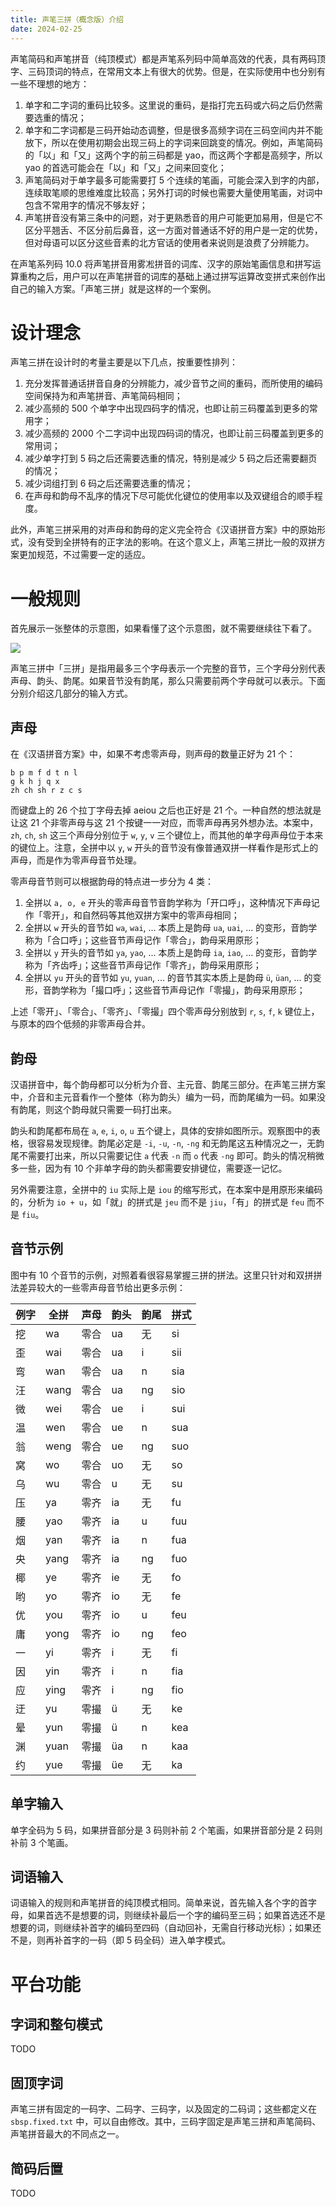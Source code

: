 ```yaml
---
title: 声笔三拼（概念版）介绍
date: 2024-02-25
---
```


声笔简码和声笔拼音（纯顶模式）都是声笔系列码中简单高效的代表，具有两码顶字、三码顶词的特点，在常用文本上有很大的优势。但是，在实际使用中也分别有一些不理想的地方：

1. 单字和二字词的重码比较多。这里说的重码，是指打完五码或六码之后仍然需要选重的情况；
2. 单字和二字词都是三码开始动态调整，但是很多高频字词在三码空间内并不能放下，所以在使用初期会出现三码上的字词来回跳变的情况。例如，声笔简码的「以」和「又」这两个字的前三码都是 yao，而这两个字都是高频字，所以 yao 的首选可能会在「以」和「又」之间来回变化；
3. 声笔简码对于单字最多可能需要打 5 个连续的笔画，可能会深入到字的内部，连续取笔顺的思维难度比较高；另外打词的时候也需要大量使用笔画，对词中包含不常用字的情况不够友好；
4. 声笔拼音没有第三条中的问题，对于更熟悉音的用户可能更加易用，但是它不区分平翘舌、不区分前后鼻音，这一方面对普通话不好的用户是一定的优势，但对母语可以区分这些音素的北方官话的使用者来说则是浪费了分辨能力。

在声笔系列码 10.0 将声笔拼音用雾凇拼音的词库、汉字的原始笔画信息和拼写运算重构之后，用户可以在声笔拼音的词库的基础上通过拼写运算改变拼式来创作出自己的输入方案。「声笔三拼」就是这样的一个案例。

# 设计理念

声笔三拼在设计时的考量主要是以下几点，按重要性排列：

1. 充分发挥普通话拼音自身的分辨能力，减少音节之间的重码，而所使用的编码空间保持为和声笔拼音、声笔简码相同；
2. 减少高频的 500 个单字中出现四码字的情况，也即让前三码覆盖到更多的常用字；
3. 减少高频的 2000 个二字词中出现四码词的情况，也即让前三码覆盖到更多的常用词；
4. 减少单字打到 5 码之后还需要选重的情况，特别是减少 5 码之后还需要翻页的情况；
5. 减少词组打到 6 码之后还需要选重的情况；
6. 在声母和韵母不乱序的情况下尽可能优化键位的使用率以及双键组合的顺手程度。

此外，声笔三拼采用的对声母和韵母的定义完全符合《汉语拼音方案》中的原始形式，没有受到全拼特有的正字法的影响。在这个意义上，声笔三拼比一般的双拼方案更加规范，不过需要一定的适应。

# 一般规则

首先展示一张整体的示意图，如果看懂了这个示意图，就不需要继续往下看了。

![](https://images.tansongchen.com/1708917454.png)

声笔三拼中「三拼」是指用最多三个字母表示一个完整的音节，三个字母分别代表声母、韵头、韵尾。如果音节没有韵尾，那么只需要前两个字母就可以表示。下面分别介绍这几部分的输入方式。

## 声母

在《汉语拼音方案》中，如果不考虑零声母，则声母的数量正好为 21 个：

```
b p m f d t n l
g k h j q x
zh ch sh r z c s
```

而键盘上的 26 个拉丁字母去掉 aeiou 之后也正好是 21 个。一种自然的想法就是让这 21 个非零声母与这 21 个按键一一对应，而零声母再另外想办法。本案中，`zh`, `ch`, `sh` 这三个声母分别位于 `w`, `y`, `v` 三个键位上，而其他的单字母声母位于本来的键位上。注意，全拼中以 `y`, `w` 开头的音节没有像普通双拼一样看作是形式上的声母，而是作为零声母音节处理。

零声母音节则可以根据韵母的特点进一步分为 4 类：

1. 全拼以 `a, o, e` 开头的零声母音节音韵学称为「开口呼」，这种情况下声母记作「零开」，和自然码等其他双拼方案中的零声母相同；
2. 全拼以 `w` 开头的音节如 `wa`, `wai`, ... 本质上是韵母 `ua`, `uai`, ... 的变形，音韵学称为「合口呼」；这些音节声母记作「零合」，韵母采用原形；
3. 全拼以 `y` 开头的音节如 `ya`, `yao`, ... 本质上是韵母 `ia`, `iao`, ... 的变形，音韵学称为「齐齿呼」；这些音节声母记作「零齐」，韵母采用原形；
4. 全拼以 `yu` 开头的音节如 `yu`, `yuan`, ... 的音节其实本质上是韵母 `ü`, `üan`, ... 的变形，音韵学称为「撮口呼」；这些音节声母记作「零撮」，韵母采用原形；

上述「零开」、「零合」、「零齐」、「零撮」四个零声母分别放到 `r`, `s`, `f`, `k` 键位上，与原本的四个低频的非零声母合并。

## 韵母

汉语拼音中，每个韵母都可以分析为介音、主元音、韵尾三部分。在声笔三拼方案中，介音和主元音看作一个整体（称为韵头）编为一码，而韵尾编为一码。如果没有韵尾，则这个韵母就只需要一码打出来。

韵头和韵尾都布局在 `a`, `e`, `i`, `o`, `u` 五个键上，具体的安排如图所示。观察图中的表格，很容易发现规律。韵尾必定是 `-i`, `-u`, `-n`, `-ng` 和无韵尾这五种情况之一，无韵尾不需要打出来，所以只需要记住 `a` 代表 `-n` 而 `o` 代表 `-ng` 即可。韵头的情况稍微多一些，因为有 10 个非单字母的韵头都需要安排键位，需要逐一记忆。

另外需要注意，全拼中的 `iu` 实际上是 `iou` 的缩写形式，在本案中是用原形来编码的，分析为 `io + u`，如「就」的拼式是 `jeu` 而不是 `jiu`，「有」的拼式是 `feu` 而不是 `fiu`。

## 音节示例

图中有 10 个音节的示例，对照着看很容易掌握三拼的拼法。这里只针对和双拼拼法差异较大的一些零声母音节给出更多示例：

| 例字 | 全拼 | 声母 | 韵头 | 韵尾 | 拼式 |
| --- | --- | --- | --- | --- | --- |
| 挖 | wa | 零合 | ua | 无 | si |
| 歪 | wai | 零合 | ua | i | sii |
| 弯 | wan | 零合 | ua | n | sia |
| 汪 | wang | 零合 | ua | ng | sio |
| 微 | wei | 零合 | ue | i | sui |
| 温 | wen | 零合 | ue | n | sua |
| 翁 | weng | 零合 | ue | ng | suo |
| 窝 | wo | 零合 | uo | 无 | so |
| 乌 | wu | 零合 | u | 无 | su |
| 压 | ya | 零齐 | ia | 无 | fu |
| 腰 | yao | 零齐 | ia | u | fuu |
| 烟 | yan | 零齐 | ia | n | fua |
| 央 | yang | 零齐 | ia | ng | fuo |
| 椰 | ye | 零齐 | ie | 无 | fo |
| 哟 | yo | 零齐 | io | 无 | fe |
| 优 | you | 零齐 | io | u | feu |
| 庸 | yong | 零齐 | io | ng | feo |
| 一 | yi | 零齐 | i | 无 | fi |
| 因 | yin | 零齐 | i | n | fia |
| 应 | ying | 零齐 | i | ng | fio |
| 迂 | yu | 零撮 | ü | 无 | ke |
| 晕 | yun | 零撮 | ü | n | kea |
| 渊 | yuan | 零撮 | üa | n | kaa |
| 约 | yue | 零撮 | üe | 无 | ka |

## 单字输入

单字全码为 5 码，如果拼音部分是 3 码则补前 2 个笔画，如果拼音部分是 2 码则补前 3 个笔画。

## 词语输入

词语输入的规则和声笔拼音的纯顶模式相同。简单来说，首先输入各个字的首字母，如果首选不是想要的词，则继续补最后一个字的编码至三码；如果首选还不是想要的词，则继续补首字的编码至四码（自动回补，无需自行移动光标）；如果还不是，则再补首字的一码（即 5 码全码）进入单字模式。

# 平台功能

## 字词和整句模式

TODO

## 固顶字词

声笔三拼有固定的一码字、二码字、三码字，以及固定的二码词；这些都定义在 `sbsp.fixed.txt` 中，可以自由修改。其中，三码字固定是声笔三拼和声笔简码、声笔拼音最大的不同点之一。

## 简码后置

TODO
